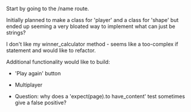 
Start by going to the /name route.

Initially planned to make a class for 'player' and a class for 'shape' but ended up seeming a very bloated way to implement what can just be strings?

I don't like my winner_calculator method - seems like a too-complex if statement and would like to refactor.

Additional functionality would like to build:
* 'Play again' button
* Multiplayer

* Question: why does a 'expect(page).to have_content' test sometimes give a false positive?